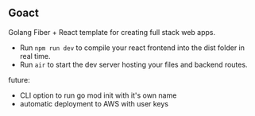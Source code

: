 ## Goact

Golang Fiber + React template for creating full stack web apps.

- Run `npm run dev` to compile your react frontend into the dist folder in real time.
- Run `air` to start the dev server hosting your files and backend routes.

future:
- CLI option to run go mod init with it's own name
- automatic deployment to AWS with user keys
